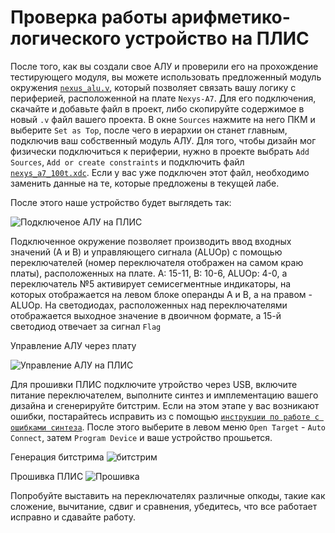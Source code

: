 # Проверка работы арифметико-логического устройство на ПЛИС

После того, как вы создали свое АЛУ и проверили его на прохождение тестирующего модуля, вы можете использовать предложенный модуль окружения [`nexus_alu.v`](nexus_alu.v), который позволяет связать вашу логику с периферией, расположенной на плате `Nexys-A7`. Для его подключения, скачайте и добавьте файл в проект, либо скопируйте содержимое в новый `.v` файл вашего проекта. В окне `Sources` нажмите на него ПКМ и выберите `Set as Top`, после чего в иерархии он станет главным, подключив ваш собственный модуль АЛУ. Для того, чтобы дизайн мог физически подключиться к периферии, нужно в проекте выбрать `Add Sources`, `Add or create constraints` и подключить файл [`nexys_a7_100t.xdc`](nexys_a7_100t.xdc). Если у вас уже подключен этот файл, необходимо заменить данные на те, которые предложены в текущей лабе.

После этого наше устройство будет выглядеть так:

![Подключеное АЛУ на ПЛИС](../../../../technical/Labs/Pic/alu_9.png)

Подключенное окружение позволяет производить ввод входных значений (А и В) и управляющего сигнала (ALUOp) с помощью переключателей (номер переключателя отображен на самом краю платы), расположенных на плате. А: 15-11, В: 10-6, ALUOp: 4-0, а переключатель №5 активирует семисегментные индикаторы, на которых отображается на левом блоке операнды А и В, а на правом - ALUOp. На светодиодах, расположенных над переключателями отображается выходное значение в двоичном формате, а 15-й светодиод отвечает за сигнал `Flag`

Управление АЛУ через плату

![Управление АЛУ на ПЛИС](../../../../technical/Labs/Pic/nexys_alu.png)

Для прошивки ПЛИС подключите утройство через USB, включите питание переключателем, выполните синтез и имплементацию вашего дизайна и сгенерируйте битстрим. Если на этом этапе у вас возникают ошибки, постарайтесь исправить из с помощью [`инструкции по работе с ошибками синтеза`](../../../Other/Vivado%20Basics/Synthesis%20failed.md). После этого выберите в левом меню `Open Target` - `Auto Connect`, затем `Program Device` и ваше устройство прошьется.

Генерация битстрима
![битстрим](../../../../technical/Labs/Pic/Program_Device1.png)

Прошивка ПЛИС
![Прошивка](../../../../technical/Labs/Pic/Program_Device2.png)

Попробуйте выставить на переключателях различные опкоды, такие как сложение, вычитание, сдвиг и сравнения, убедитесь, что все работает исправно и сдавайте работу.
